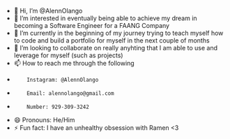 - 👋 Hi, I’m @AlennOlango
- 👀 I’m interested in eventually being able to achieve my dream in becoming a Software Engineer for a FAANG Company
- 🌱 I’m currently in the beginning of my journey trying to teach myself how to code and build a portfolio for myself in the next couple of months
- 💞️ I’m looking to collaborate on really anyhting that I am able to use and leverage for myself (such as projects)
- 📫 How to reach me through the following
-         Instagram: @AlennOlango
-         Email: alennolango@gmail.com
-         Number: 929-309-3242
- 😄 Pronouns: He/Him
- ⚡ Fun fact: I have an unhealthy obsession with Ramen <3

<!---
AlennOlango/AlennOlango is a ✨ special ✨ repository because its `README.md` (this file) appears on your GitHub profile.
You can click the Preview link to take a look at your changes.
--->
